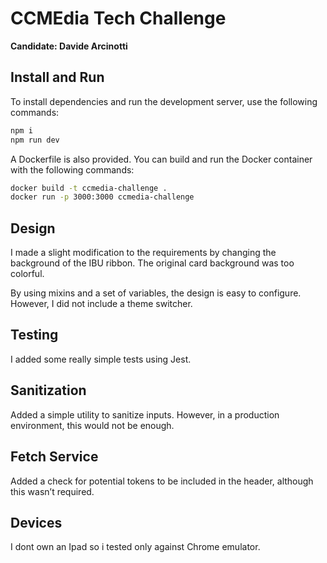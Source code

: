 # CCMEdia Tech Challenge

**Candidate: Davide Arcinotti**

## Install and Run

To install dependencies and run the development server, use the following commands:

```bash
npm i
npm run dev
```

A Dockerfile is also provided. You can build and run the Docker container with the following commands:

```bash
docker build -t ccmedia-challenge .
docker run -p 3000:3000 ccmedia-challenge
```

## Design

I made a slight modification to the requirements by changing the background of the IBU ribbon. The original card background was too colorful.

By using mixins and a set of variables, the design is easy to configure. However, I did not include a theme switcher.

## Testing

I added some really simple tests using Jest.

## Sanitization

Added a simple utility to sanitize inputs. However, in a production environment, this would not be enough.

## Fetch Service

Added a check for potential tokens to be included in the header, although this wasn’t required.

## Devices

I dont own an Ipad so i tested only against Chrome emulator.

